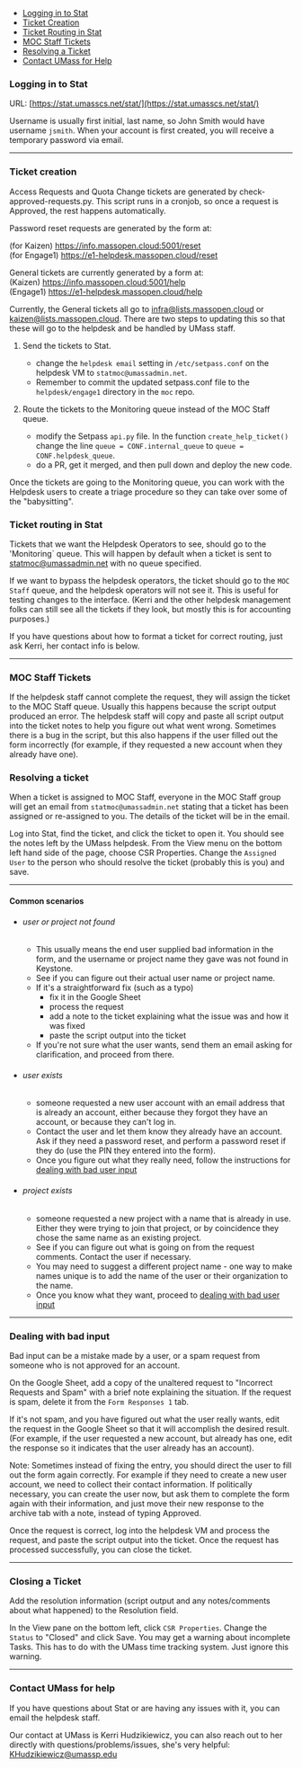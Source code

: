 * [Logging in to Stat](#logging-in-to-stat)
* [Ticket Creation](#ticket-creation)
* [Ticket Routing in Stat](#ticket-routing-in-stat)
* [MOC Staff Tickets](#moc-staff-tickets)
* [Resolving a Ticket](#resolving-a-ticket)
* [Contact UMass for Help](#contact-umass-for-help)

### Logging in to Stat

URL: [https://stat.umasscs.net/stat/](https://stat.umasscs.net/stat/)

Username is usually first initial, last name, so John Smith would have username `jsmith`.  When your account is first created, you will receive a temporary password via email.  

***

### Ticket creation

Access Requests and Quota Change tickets are generated by check-approved-requests.py.  This script runs in a cronjob, so once a request is Approved, the rest happens automatically.

Password reset requests are generated by the form at:

(for Kaizen) https://info.massopen.cloud:5001/reset     
(for Engage1) https://e1-helpdesk.massopen.cloud/reset

General tickets are currently generated by a form at:    
(Kaizen) https://info.massopen.cloud:5001/help      
(Engage1) https://e1-helpdesk.massopen.cloud/help

Currently, the General tickets all go to infra@lists.massopen.cloud or kaizen@lists.massopen.cloud.  There are two steps to updating this so that these will go to the helpdesk and be handled by UMass staff.

1. Send the tickets to Stat.
   * change the `helpdesk email` setting in `/etc/setpass.conf` on the helpdesk VM to `statmoc@umassadmin.net`.
   * Remember to commit the updated setpass.conf file to the `helpdesk/engage1` directory in the `moc` repo.

2. Route the tickets to the Monitoring queue instead of the MOC Staff queue. 
   * modify the Setpass `api.py` file.  In the function `create_help_ticket()` change the line `queue = CONF.internal_queue` to `queue = CONF.helpdesk_queue`.
   * do a PR, get it merged, and then pull down and deploy the new code.

Once the tickets are going to the Monitoring queue, you can work with the Helpdesk users to create a triage procedure so they can take over some of the "babysitting".

### Ticket routing in Stat

Tickets that we want the Helpdesk Operators to see, should go to the 'Monitoring` queue.  This will happen by default when a ticket is sent to statmoc@umassadmin.net with no queue specified.

If we want to bypass the helpdesk operators, the ticket should go to the `MOC Staff` queue, and the helpdesk operators will not see it.  This is useful for testing changes to the interface. (Kerri and the other helpdesk management folks can still see all the tickets if they look, but mostly this is for accounting purposes.)

If you have questions about how to format a ticket for correct routing, just ask Kerri, her contact info is below.

***

### MOC Staff Tickets

If the helpdesk staff cannot complete the request, they will assign the ticket to the MOC Staff queue.  Usually this happens because the script output produced an error.   The helpdesk staff will copy and paste all script output into the ticket notes to help you figure out what went wrong.  Sometimes there is a bug in the script, but this also happens if the user filled out the form incorrectly (for example, if they requested a new account when they already have one).

### Resolving a ticket
When a ticket is assigned to MOC Staff, everyone in the MOC Staff group will get an email from `statmoc@umassadmin.net` stating that a ticket has been assigned or re-assigned to you.  The details of the ticket will be in the email.

Log into Stat, find the ticket, and click the ticket to open it.  You should see the notes left by the UMass helpdesk.  From the View menu on the bottom left hand side of the page, choose CSR Properties.  Change the `Assigned User` to the person who should resolve the ticket (probably this is you) and save.

***

#### Common scenarios
* ###### user or project not found
    * This usually means the end user supplied bad information in the form, and the username or project name they gave was not found in Keystone.  
    * See if you can figure out their actual user name or project name.  
    * If it's a straightforward fix (such as a typo)
         * fix it in the Google Sheet
         * process the request
         * add a note to the ticket explaining what the issue was and how it was fixed
         * paste the script output into the ticket
    * If you're not sure what the user wants, send them an email asking for clarification, and proceed from there.

* ###### user exists
    * someone requested a new user account with an email address that is already an account, either because they forgot they have an account, or because they can't log in.  
    * Contact the user and let them know they already have an account.  Ask if they need a password reset, and perform a password reset if they do (use the PIN they entered into the form).
    * Once you figure out what they really need, follow the instructions for [dealing with bad user input](#dealing-with-bad-input)

* ###### project exists
    * someone requested a new project with a name that is already in use.  Either they were trying to join that project, or by coincidence they chose the same name as an existing project.  
    * See if you can figure out what is going on from the request comments.  Contact the user if necessary.
    * You may need to suggest a different project name - one way to make names unique is to add the name of the user or their organization to the name.
    * Once you know what they want, proceed to [dealing with bad user input](#dealing-with-bad-input)

***

### Dealing with bad input
Bad input can be a mistake made by a user, or a spam request from someone who is not approved for an account.

On the Google Sheet, add a copy of the unaltered request to "Incorrect Requests and Spam" with a brief note explaining the situation. If the request is spam, delete it from the `Form Responses 1` tab.  

If it's not spam, and you have figured out what the user really wants, edit the request in the Google Sheet so that it will accomplish the desired result.  (For example, if the user requested a new account, but already has one, edit the response so it indicates that the user already has an account).  

Note: Sometimes instead of fixing the entry, you should direct the user to fill out the form again correctly.  For example if they need to create a new user account, we need to collect their contact information.  If politically necessary, you can create the user now, but ask them to complete the form again with their information, and just move their new response to the archive tab with a note, instead of typing Approved.

Once the request is correct, log into the helpdesk VM and process the request, and paste the script output into the ticket.  Once the request has processed successfully, you can close the ticket.

***

### Closing a Ticket

Add the resolution information (script output and any notes/comments about what happened) to the Resolution field.

In the View pane on the bottom left, click `CSR Properties`.  Change the `Status` to "Closed" and click Save.  You may get a warning about incomplete Tasks.  This has to do with the UMass time tracking system.  Just ignore this warning.

***

### Contact UMass for help

If you have questions about Stat or are having any issues with it, you can email the helpdesk staff.

Our contact at UMass is Kerri Hudzikiewicz, you can also reach out to her directly with questions/problems/issues, she's very helpful:
KHudzikiewicz@umassp.edu
